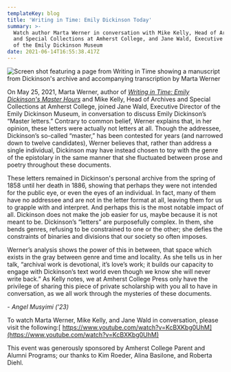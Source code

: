 ```yaml
---
templateKey: blog
title: 'Writing in Time: Emily Dickinson Today'
summary: >-
  Watch author Marta Werner in conversation with Mike Kelly, Head of Archives
  and Special Collections at Amherst College, and Jane Wald, Executive Director
  of the Emily Dickinson Museum
date: 2021-06-14T16:55:38.417Z
---
```

![](assets/writing-in-time-event.png "Screen shot featuring a page from Writing in Time showing a manuscript from Dickinson's archive and accompanying transcription by Marta Werner")

On May 25, 2021, Marta Werner, author of *[Writing in Time: Emily Dickinson's Master Hours](https://doi.org/10.3998/mpub.12023683)* and Mike Kelly, Head of Archives and Special Collections at Amherst College, joined Jane Wald, Executive Director of the Emily Dickinson Museum, in conversation to discuss Emily Dickinson’s “Master letters.” Contrary to common belief, Werner explains that, in her opinion, these letters were actually not letters at all. Though the addressee, Dickinson’s so-called “master,” has been contested for years (and narrowed down to twelve candidates), Werner believes that, rather than address a single individual, Dickinson may have instead chosen to toy with the genre of the epistolary in the same manner that she fluctuated between prose and poetry throughout these documents.

These letters remained in Dickinson's personal archive from the spring of 1858 until her death in 1886, showing that perhaps they were not intended for the public eye, or even the eyes of an individual. In fact, many of them have no addressee and are not in the letter format at all, leaving them for us to grapple with and interpret. And perhaps this is the most notable impact of all. Dickinson does not make the job easier for us, maybe because it is not meant to be. Dickinson’s “letters” are purposefully complex. In them, she bends genres, refusing to be constrained to one or the other; she defies the constraints of binaries and divisions that our society so often imposes.

Werner’s analysis shows the power of this in between, that space which exists in the gray between genre and time and locality. As she tells us in her talk, “archival work is devotional, it’s love’s work; it builds our capacity to engage with Dickinson’s text world even though we know she will never write back.” As Kelly notes, we at Amherst College Press only have the privilege of sharing this piece of private scholarship with you all to have in conversation, as we all work through the mysteries of these documents.

\- *Angel Musyimi ('23)*

To watch Marta Werner, Mike Kelly, and Jane Wald in conversation, please visit the following:[ https://www.youtube.com/watch?​v=KcBXKbg0UhM](https://www.youtube.com/watch?v=KcBXKbg0UhM)

This event was generously sponsored by Amherst College Parent and Alumni Programs; our thanks to Kim Roeder, Alina Basilone, and Roberta Diehl.